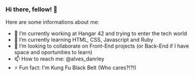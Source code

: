 ### Hi there, fellow! 👋

Here are some informations about me:

- 🔭 I’m currently working at Hangar 42 and trying to enter the tech world
- 🌱 I’m currently learning HTML, CSS, Javascript and Ruby
- 👯 I’m looking to collaborate on Front-End projects (or Back-End if I have space and oportunities to learn)
- 📫 How to reach me: @alves_danrley
- ⚡ Fun fact: I'm Kung Fu Black Belt (Who cares?!?!)
